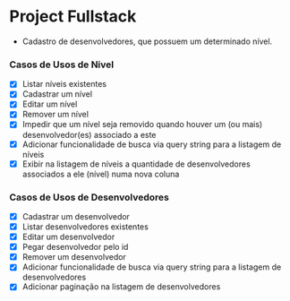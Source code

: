 # Project Fullstack
- Cadastro de desenvolvedores, que possuem um determinado nível.

### Casos de Usos de Nivel
- [x] Listar níveis existentes
- [x] Cadastrar um nível
- [x] Editar um nível
- [x] Remover um nível
- [x] Impedir que um nível seja removido quando houver um (ou mais) desenvolvedor(es) associado a este
- [x] Adicionar funcionalidade de busca via query string para a listagem de níveis
- [x] Exibir na listagem de níveis a quantidade de desenvolvedores associados a ele (nível) numa nova coluna
### Casos de Usos de Desenvolvedores
- [x] Cadastrar um desenvolvedor
- [x] Listar desenvolvedores existentes
- [x] Editar um desenvolvedor
- [x] Pegar desenvolvedor pelo id
- [x] Remover um desenvolvedor
- [x] Adicionar funcionalidade de busca via query string para a listagem de desenvolvedores
- [x] Adicionar paginação na listagem de desenvolvedores